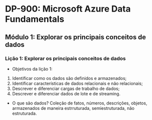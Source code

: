 # DP-900: Microsoft Azure Data Fundamentals

## Módulo 1: Explorar os principais conceitos de dados

### Lição 1: Explorar os principais conceitos de dados

- Objetivos da lição 1:
1. Identificar como os dados são definidos e armazenados;
2. Identificar características de dados relacionais e não relacionais;
3. Descrever e diferenciar cargas de trabalho de dados;
4. Descrever e diferenciar dados de lote e de streaming.

- O que são dados?
Coleção de fatos, números, descrições, objetos, armazenados de maneira estrruturada, semiestruturada, não estruturada.

